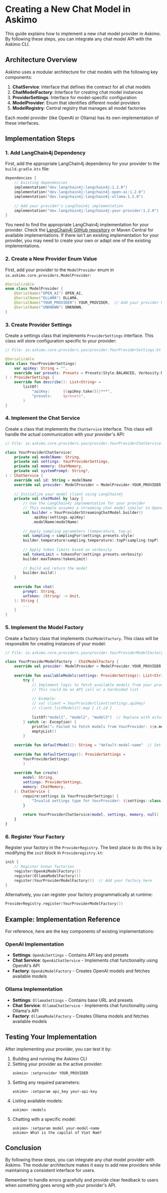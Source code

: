 # Creating a New Chat Model in Askimo

This guide explains how to implement a new chat model provider in Askimo. By following these steps, you can integrate any chat model API with the Askimo CLI.

## Architecture Overview

Askimo uses a modular architecture for chat models with the following key components:

1. **ChatService**: Interface that defines the contract for all chat models
2. **ChatModelFactory**: Interface for creating chat model instances
3. **ProviderSettings**: Interface for model-specific configuration
4. **ModelProvider**: Enum that identifies different model providers
5. **ModelRegistry**: Central registry that manages all model factories

Each model provider (like OpenAI or Ollama) has its own implementation of these interfaces.

## Implementation Steps

### 1. Add LangChain4j Dependency

First, add the appropriate LangChain4j dependency for your provider to the `build.gradle.kts` file:

```kotlin
dependencies {
    // Existing dependencies
    implementation("dev.langchain4j:langchain4j:1.2.0")
    implementation("dev.langchain4j:langchain4j-open-ai:1.2.0")
    implementation("dev.langchain4j:langchain4j-ollama:1.2.0")
    
    // Add your provider's LangChain4j implementation
    implementation("dev.langchain4j:langchain4j-your-provider:1.2.0")
}
```

You need to find the appropriate LangChain4j implementation for your provider. Check the [LangChain4j GitHub repository](https://github.com/langchain4j/langchain4j) or Maven Central for available implementations. If there isn't an existing implementation for your provider, you may need to create your own or adapt one of the existing implementations.

### 2. Create a New Provider Enum Value

First, add your provider to the `ModelProvider` enum in `io.askimo.core.providers.ModelProvider`:

```kotlin
@Serializable
enum class ModelProvider {
    @SerialName("OPEN_AI") OPEN_AI,
    @SerialName("OLLAMA") OLLAMA,
    @SerialName("YOUR_PROVIDER") YOUR_PROVIDER,  // Add your provider here
    @SerialName("UNKNOWN") UNKNOWN,
}
```

### 3. Create Provider Settings

Create a settings class that implements `ProviderSettings` interface. This class will store configuration specific to your provider:

```kotlin
// File: io.askimo.core.providers.yourprovider.YourProviderSettings.kt

@Serializable
data class YourProviderSettings(
    var apiKey: String = "", 
    override var presets: Presets = Presets(Style.BALANCED, Verbosity.NORMAL),
) : ProviderSettings {
    override fun describe(): List<String> =
        listOf(
            "apiKey:      ${apiKey.take(5)}***",
            "presets:     $presets",
        )
}
```

### 4. Implement the Chat Service

Create a class that implements the `ChatService` interface. This class will handle the actual communication with your provider's API:

```kotlin
// File: io.askimo.core.providers.yourprovider.YourProviderChatService.kt

class YourProviderChatService(
    private val modelName: String,
    private val settings: YourProviderSettings,
    private val memory: ChatMemory,
    private val systemPrompt: String?,
) : ChatService {
    override val id: String = modelName
    override val provider: ModelProvider = ModelProvider.YOUR_PROVIDER
    
    // Initialize your model client using LangChain4j
    private val chatModel by lazy {
        // Use the LangChain4j implementation for your provider
        // This example assumes a streaming chat model similar to OpenAI or Ollama
        val builder = YourProviderStreamingChatModel.builder()
            .apiKey(settings.apiKey)
            .modelName(modelName)
            
        // Apply sampling parameters (temperature, top-p)
        val sampling = samplingFor(settings.presets.style)
        builder.temperature(sampling.temperature).topP(sampling.topP)
        
        // Apply token limits based on verbosity
        val tokenLimit = tokensFor(settings.presets.verbosity)
        builder.maxTokens(tokenLimit)
        
        // Build and return the model
        builder.build()
    }
    
    override fun chat(
        prompt: String,
        onToken: (String) -> Unit,
    ): String {
        ...
    }
}
```

### 5. Implement the Model Factory

Create a factory class that implements `ChatModelFactory`. This class will be responsible for creating instances of your model:

```kotlin
// File: io.askimo.core.providers.yourprovider.YourProviderModelFactory.kt

class YourProviderModelFactory : ChatModelFactory {
    override val provider: ModelProvider = ModelProvider.YOUR_PROVIDER
    
    override fun availableModels(settings: ProviderSettings): List<String> =
        try {
            // Implement logic to fetch available models from your provider
            // This could be an API call or a hardcoded list
            
            // Example:
            // val client = YourProviderClient(settings.apiKey)
            // client.listModels().map { it.id }
            
            listOf("model1", "model2", "model3")  // Replace with actual implementation
        } catch (e: Exception) {
            println("⚠️ Failed to fetch models from YourProvider: ${e.message}")
            emptyList()
        }
    
    override fun defaultModel(): String = "default-model-name"  // Set your default model
    
    override fun defaultSettings(): ProviderSettings =
        YourProviderSettings(
        )
    
    override fun create(
        model: String,
        settings: ProviderSettings,
        memory: ChatMemory,
    ): ChatService {
        require(settings is YourProviderSettings) {
            "Invalid settings type for YourProvider: ${settings::class.simpleName}"
        }
        
        return YourProviderChatService(model, settings, memory, null)
    }
}
```

### 6. Register Your Factory

Register your factory in the `ProviderRegistry`. The best place to do this is by modifying the `init` block in `Provideregistry.kt`:

```kotlin
init {
    // Register known factories
    register(OpenAiModelFactory())
    register(OllamaModelFactory())
    register(YourProviderModelFactory())  // Add your factory here
}
```

Alternatively, you can register your factory programmatically at runtime:

```kotlin
ProviderRegistry.register(YourProviderModelFactory())
```

## Example: Implementation Reference

For reference, here are the key components of existing implementations:

### OpenAI Implementation

- **Settings**: `OpenAiSettings` - Contains API key and presets
- **Chat Service**: `OpenAiChatService` - Implements chat functionality using OpenAI's API
- **Factory**: `OpenAiModelFactory` - Creates OpenAI models and fetches available models

### Ollama Implementation

- **Settings**: `OllamaSettings` - Contains base URL and presets
- **Chat Service**: `OllamaChatService` - Implements chat functionality using Ollama's API
- **Factory**: `OllamaModelFactory` - Creates Ollama models and fetches available models

## Testing Your Implementation

After implementing your provider, you can test it by:

1. Building and running the Askimo CLI
2. Setting your provider as the active provider:
   ```
   askmio> :setprovider YOUR_PROVIDER
   ```
3. Setting any required parameters:
   ```
   askimo> :setparam api_key your-api-key
   ```
4. Listing available models:
   ```
   askimo> :models
   ```
5. Chatting with a specific model:
   ```
   askimo> :setparam model your-model-name
   askimo> What is the capital of Viet Nam?
   ```

## Conclusion

By following these steps, you can integrate any chat model provider with Askimo. The modular architecture makes it easy to add new providers while maintaining a consistent interface for users.

Remember to handle errors gracefully and provide clear feedback to users when something goes wrong with your provider's API.